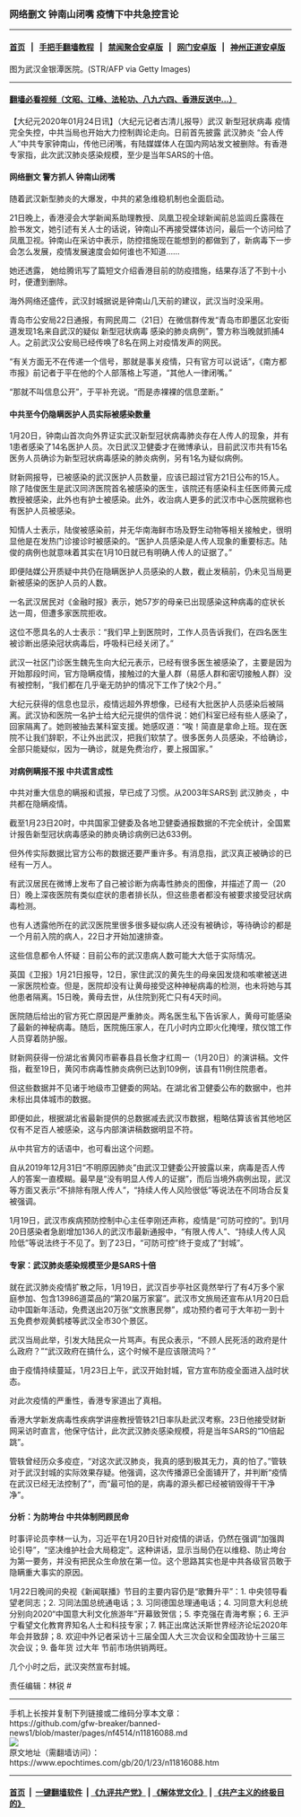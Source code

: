 ### 网络删文 钟南山闭嘴 疫情下中共急控言论
------------------------

#### [首页](https://github.com/gfw-breaker/banned-news1/blob/master/README.md) &nbsp;&nbsp;|&nbsp;&nbsp; [手把手翻墙教程](https://github.com/gfw-breaker/guides/wiki) &nbsp;&nbsp;|&nbsp;&nbsp; [禁闻聚合安卓版](https://github.com/gfw-breaker/bn-android) &nbsp;&nbsp;|&nbsp;&nbsp; [网门安卓版](https://github.com/oGate2/oGate) &nbsp;&nbsp;|&nbsp;&nbsp; [神州正道安卓版](https://github.com/SzzdOgate/update) 



<div><img alt="" class="aligncenter wp-post-image" src="https://i.epochtimes.com/assets/uploads/2020/01/GettyImages-1194364594-600x400-1-2.jpg"/>
<div class="red16 caption">
 图为武汉金银潭医院。(STR/AFP via Getty Images)
</div>
</div><hr/>

#### [翻墙必看视频（文昭、江峰、法轮功、八九六四、香港反送中...）](http://167.172.214.107/home.html)

<div><p>
 【大纪元2020年01月24日讯】（大纪元记者古清儿报导）武汉
 <ok href="https://www.epochtimes.com/gb/tag/%E6%96%B0%E5%9E%8B%E5%86%A0%E7%8A%B6%E7%97%85%E6%AF%92.html">
  新型冠状病毒
 </ok>
 疫情完全失控，中共当局也开始大力控制舆论走向。日前首先披露
 <ok href="https://www.epochtimes.com/gb/tag/%E6%AD%A6%E6%B1%89%E8%82%BA%E7%82%8E.html">
  武汉肺炎
 </ok>
 “会人传人”中共专家钟南山，传他已闭嘴，有陆媒媒体人在国内网站发文被删除。有香港专家指，此次武汉肺炎感染规模，至少是当年SARS的十倍。
</p>
<h4>
 网络删文 警方抓人 钟南山闭嘴
</h4>
<p>
 随着武汉新型肺炎的大爆发，中共的紧急维稳机制也全面启动。
</p>
<p>
 21日晚上，香港浸会大学新闻系助理教授、凤凰卫视全球新闻前总监闾丘露薇在脸书发文，她引述有关人士的话说，钟南山不再接受媒体访问，最后一个访问给了凤凰卫视。钟南山在采访中表示，防控措施现在能想到的都做到了，新病毒下一步会怎么发展，疫情发展速度会如何谁也不知道……
</p>
<p>
 她还透露， 她给腾讯写了篇短文介绍香港目前的防疫措施，结果存活了不到十小时，便遭到删除。
</p>
<p>
 海外网络还盛传，武汉封城据说是钟南山几天前的建议，武汉当时没采用。
</p>
<p>
 青岛市公安局22日通报，有网民周二（21日）在微信群传发“青岛市即墨区北安街道发现1名来自武汉的疑似
 <ok href="https://www.epochtimes.com/gb/tag/%E6%96%B0%E5%9E%8B%E5%86%A0%E7%8A%B6%E7%97%85%E6%AF%92.html">
  新型冠状病毒
 </ok>
 感染的肺炎病例”，警方称当晚就抓捕4人。之前武汉公安局已经传唤了8名在网上对疫情发声的网民。
</p>
<p>
 “有关方面无不在传递一个信号，那就是事关疫情，只有官方可以说话”，《南方都市报》前记者于平在他的个人部落格上写道，“其他人一律闭嘴。”
</p>
<p>
 “那就不叫信息公开”，于平补充说。“而是赤裸裸的信息垄断。”
</p>
<h4>
 中共至今仍隐瞒医护人员实际被感染数量
</h4>
<p>
 1月20日，钟南山首次向外界证实武汉新型冠状病毒肺炎存在人传人的现象，并有1患者感染了14名医护人员。次日武汉卫健委才在微博承认，目前武汉市共有15名医务人员确诊为新型冠状病毒感染的肺炎病例，另有1名为疑似病例。
</p>
<p>
 财新网报导，已被感染的武汉医护人员数量，应该已超过官方21日公布的15人。除了陆俊医生是武汉同济医院首名被感染的医生，该院还有感染科主任医师黄元成教授被感染，此外也有护士被感染。此外，收治病人更多的武汉市中心医院据称也有医护人员被感染。
</p>
<p>
 知情人士表示，陆俊被感染前，并无华南海鲜市场及野生动物等相关接触史，很明显他是在发热门诊接诊时被感染的。“医护人员感染是人传人现象的重要标志。陆俊的病例也就意味着其实在1月10日就已有明确人传人的证据了。”
</p>
<p>
 即便陆媒公开质疑中共仍在隐瞒医护人员感染的人数，截止发稿前，仍未见当局更新被感染的医护人员的人数。
</p>
<p>
 一名武汉居民对《金融时报》表示，她57岁的母亲已出现感染这种病毒的症状长达一周，但遭多家医院拒收。
</p>
<p>
 这位不愿具名的人士表示：“我们早上到医院时，工作人员告诉我们，在四名医生被诊断出感染冠状病毒后，呼吸科已经关闭了。”
</p>
<p>
 武汉一社区门诊医生魏先生向大纪元表示，已经有很多医生被感染了，主要是因为开始那段时间，官方隐瞒疫情，接触过的大量人群（易感人群和密切接触人群）没有被控制，“我们都在几乎毫无防护的情况下工作了快2个月。”
</p>
<p>
 大纪元获得的信息也显示，疫情远超外界想像，已经有大批医护人员感染后被隔离。武汉协和医院一名护士给大纪元提供的信件说：她们科室已经有些人感染了，回家隔离了。她则被抽去某科室支援。她感叹道：“唉！简直是拿命上班。现在医院不让我们辞职，不让外出武汉，把我们软禁了。很多医务人员感染，不给确诊，全部只能疑似，因为一确诊，就是免费治疗，要上报国家。”
</p>
<h4>
 对病例瞒报不报 中共谎言成性
</h4>
<p>
 中共对重大信息的瞒报和谎报，早已成了习惯。从2003年SARS到
 <ok href="https://www.epochtimes.com/gb/tag/%E6%AD%A6%E6%B1%89%E8%82%BA%E7%82%8E.html">
  武汉肺炎
 </ok>
 ，中共都在隐瞒疫情。
</p>
<p>
 截至1月23日20时，中共国家卫健委及各地卫健委通报数据的不完全统计，全国累计报告新型冠状病毒感染的肺炎确诊病例已达633例。
</p>
<p>
 但外传实际数据比官方公布的数据还要严重许多。有消息指，武汉真正被确诊的已经有一万人。
</p>
<p>
 有武汉居民在微博上发布了自己被诊断为病毒性肺炎的图像，并描述了周一（20日）晚上深夜医院有类似症状的患者排长队，但这些患者都没有被要求接受冠状病毒检测。
</p>
<p>
 也有人透露他所在的武汉医院里很多很多疑似病人还没有被确诊，等待确诊的都是一个月前入院的病人，22日才开始加速排查。
</p>
<p>
 这些信息都令人怀疑：目前公布的武汉患病人数可能大大低于实际情况。
</p>
<p>
 英国《卫报》1月21日报导，12日，家住武汉的黄先生的母亲因发烧和咳嗽被送进一家医院检查。但是，医院却没有让黄母接受这种神秘病毒的检测，也未将她与其他患者隔离。15日晚，黄母去世，从住院到死亡只有4天时间。
</p>
<p>
 医院随后给出的官方死亡原因是严重肺炎。两名医生私下告诉家人，黄母可能感染了最新的神秘病毒。随后，医院施压家人，在几小时内立即火化掩埋，殡仪馆工作人员穿着防护服。
</p>
<p>
 财新网获得一份湖北省黄冈市蕲春县县长詹才红周一（1月20日）的演讲稿。文件指，截至19日，黄冈市病毒性肺炎病例已达到109例，该县有11例住院患者。
</p>
<p>
 但这些数据并不见诸于地级市卫健委的网站。在湖北省卫健委公布的数据中，也并未标出具体城市的数据。
</p>
<p>
 即便如此，根据湖北省最新提供的总数据减去武汉市数据，粗略估算该省其他地区仅有不足百人被感染，这与内部演讲稿数据明显不符。
</p>
<p>
 从中共官方的话语中，也可看出这个问题。
</p>
<p>
 自从2019年12月31日“不明原因肺炎”由武汉卫健委公开披露以来，病毒是否人传人的答案一直模糊。最早是“没有明显人传人的证据”，而后当境外病例出现，武汉等方面又表示“不排除有限人传人”，“持续人传人风险很低”等说法在不同场合反复被强调。
</p>
<p>
 1月19日，武汉市疾病预防控制中心主任李刚还声称，疫情是“可防可控的”。到1月20日感染者急剧增加136人的武汉市最新通报中，“有限人传人”、“持续人传人风险低”等说法终于不见了。到了23日，“可防可控”终于变成了“封城”。
</p>
<h4>
 专家：武汉肺炎感染规模至少是SARS十倍
</h4>
<p>
 就在武汉肺炎疫情扩散之际，1月19日，武汉百步亭社区竟然举行了有4万多个家庭参加、包含13986道菜品的“第20届万家宴”。武汉市文旅局还宣布从1月20日启动中国新年活动，免费送出20万张“文旅惠民劵”，成功预约者可于大年初一到十五免费参观黄鹤楼等武汉全市30个景区。
</p>
<p>
 武汉当局此举，引发大陆民众一片骂声。有民众表示，“不顾人民死活的政府是什么政府？”“武汉政府在搞什么，这个时候不是应该限流吗？”
</p>
<p>
 由于疫情持续蔓延，1月23日上午，武汉开始封城，官方宣布防疫全面进入战时状态。
</p>
<p>
 对此次疫情的严重性，香港专家道出了真相。
</p>
<p>
 香港大学新发病毒性疾病学讲座教授管轶21日率队赴武汉考察。23日他接受财新网采访时直言，他保守估计，此次武汉肺炎感染规模，将是当年SARS的“10倍起跳”。
</p>
<p>
 管轶曾经历众多疫症，“对这次武汉肺炎，我真的感到极其无力，真的怕了。”管轶对于武汉封城的实际效果存疑。他强调，这次传播源已全面铺开了，并判断“疫情在武汉已经无法控制了”，而“最可怕的是，病毒的源头都已经被销毁得干干净净”。
</p>
<h4>
 分析：为防垮台 中共体制罔顾民命
</h4>
<p>
 时事评论员李林一认为，习近平在1月20日针对疫情的讲话，仍然在强调“加强舆论引导”，“坚决维护社会大局稳定”。这种讲话，显示当局仍在以维稳、防止垮台为第一要务，并没有把民众生命放在第一位。这个思路其实也是中共各级官员敢于隐瞒重大事实的原因。
</p>
<p>
 1月22日晚间的央视《新闻联播》节目的主要内容仍是“歌舞升平”：1. 中央领导看望老同志；2. 习同法国总统通电话；3. 习同德国总理通电话；4. 习同意大利总统分别向2020“中国意大利文化旅游年”开幕致贺信；5. 李克强在青海考察；6. 王沪宁看望文化教育界知名人士和科技专家；7. 韩正出席达沃斯世界经济论坛2020年年会并致辞；8. 欢迎中外记者采访十三届全国人大三次会议和全国政协十三届三次会议；9. 备年货 过大年 节前市场供销两旺。
</p>
<p>
 几个小时之后，武汉突然宣布封城。
</p>
<p>
 责任编辑：林锐 #
</p>
</div>
<hr/>
手机上长按并复制下列链接或二维码分享本文章：<br/>
https://github.com/gfw-breaker/banned-news1/blob/master/pages/nf4514/n11816088.md <br/>
<a href='https://github.com/gfw-breaker/banned-news1/blob/master/pages/nf4514/n11816088.md'><img src='https://github.com/gfw-breaker/banned-news1/blob/master/pages/nf4514/n11816088.md.png'/></a> <br/>
原文地址（需翻墙访问）：https://www.epochtimes.com/gb/20/1/23/n11816088.htm


------------------------
#### [首页](https://github.com/gfw-breaker/banned-news1/blob/master/README.md) &nbsp;|&nbsp; [一键翻墙软件](https://github.com/gfw-breaker/nogfw/blob/master/README.md) &nbsp;| [《九评共产党》](https://github.com/gfw-breaker/9ping.md/blob/master/README.md#九评之一评共产党是什么) | [《解体党文化》](https://github.com/gfw-breaker/jtdwh.md/blob/master/README.md) | [《共产主义的终极目的》](https://github.com/gfw-breaker/gczydzjmd.md/blob/master/README.md)


<img src='http://gfw-breaker.win/banned-news/pages/nf4514/n11816088.md' width='0px' height='0px'/>